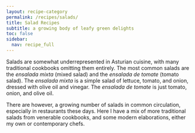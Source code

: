 ```yaml
---
layout: recipe-category
permalink: /recipes/salads/
title: Salad Recipes
subtitle: a growing body of leafy green delights
toc: false
sidebar:
  nav: recipe_full
---
```

Salads are somewhat underrepresented in Asturian cuisine, with many traditional cookbooks omitting them entirely. The most common salads are the *ensalada mixta* (mixed salad) and the *ensalada de tomate* (tomato salad). The *ensalada mixta* is a simple salad of lettuce, tomato, and onion, dressed with olive oil and vinegar. The *ensalada de tomate* is just tomato, onion, and olive oil.

There are however, a growing number of salads in common circulation, especially in restaurants these days. Here I have a mix of more traditional salads from venerable cookbooks, and some modern elaborations, either my own or contemporary chefs.